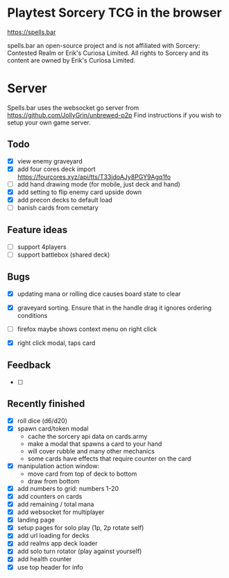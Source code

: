 # Playtest Sorcery TCG in the browser
https://spells.bar

spells.bar an open-source project and is not affiliated with Sorcery: Contested Realm or Erik's Curiosa Limited.
All rights to Sorcery and its content are owned by Erik's Curiosa Limited.

# Server
Spells.bar uses the websocket go server from https://github.com/JollyGrin/unbrewed-p2p
Find instructions if you wish to setup your own game server.


## Todo 
- [x] view enemy graveyard
- [x] add four cores deck import https://fourcores.xyz/api/tts/T33jdoAJy8PGY9Agq1fo
- [ ] add hand drawing mode (for mobile, just deck and hand)
- [x] add setting to flip enemy card upside down
- [x] add precon decks to default load
- [ ] banish cards from cemetary

## Feature ideas
- [ ] support 4players
- [ ] support battlebox (shared deck)

## Bugs
- [x] updating mana or rolling dice causes board state to clear
- [x] graveyard sorting. Ensure that in the handle drag it ignores ordering conditions
- [ ] firefox maybe shows context menu on right click
- [x] right click modal, taps card



## Feedback
- [ ] 



## Recently finished
- [x] roll dice (d6/d20)
- [x] spawn card/token modal
    - cache the sorcery api data on cards.army
    - make a modal that spawns a card to your hand
    - will cover rubble and many other mechanics
    - some cards have effects that require counter on the card
- [x] manipulation action window:
    - move card from top of deck to bottom
    - draw from bottom
- [x] add numbers to grid: numbers 1-20
- [x] add counters on cards
- [x] add remaining / total mana
- [x] add websocket for multiplayer
- [x] landing page
- [x] setup pages for solo play (1p, 2p rotate self)
- [x] add url loading for decks
- [x] add realms app deck loader
- [x] add solo turn rotator (play against yourself)
- [x] add health counter
- [x] use top header for info
